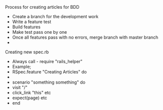 Process for creating articles for BDD

- Create a branch for the development work
- Write a feature test
- Build features 
- Make test pass one by one
- Once all features pass with no errors, merge branch with master branch
- 


Creating new spec.rb

- Always call - require "rails_helper"
- Example;
- RSpec.feature "Creating Articles" do
- 
- scenario "something something" do
- visit "/"
- click_link "this" etc
- expect(page) etc
- end